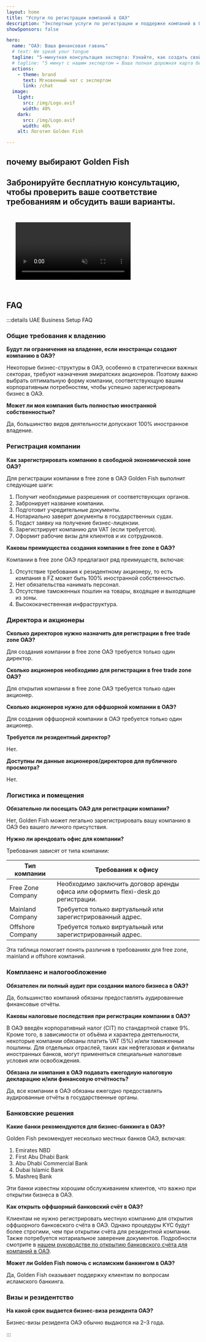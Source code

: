 ```yaml
---
layout: home
title: "Услуги по регистрации компаний в ОАЭ"
description: "Экспертные услуги по регистрации и поддержке компаний в ОАЭ. Регистрация компаний, банковские услуги, налоги, юридические и визовые решения. Оплата только после одобрения."
showSponsors: false

hero:
  name: "ОАЭ: Ваша финансовая гавань"
  # text: We speak your tongue
  tagline: "5-минутная консультация эксперта: Узнайте, как создать свой бизнес в ОАЭ <span class='hl'>без рисков</span>"
  # tagline: "5 минут с нашим экспертом = Ваша полная дорожная карта бизнеса в ОАЭ"
  actions:
    - theme: brand
      text: Мгновенный чат с экспертом
      link: /chat
  image:
    light:
      src: /img/Logo.avif
      width: 40%
    dark:
      src: /img/Logo.avif
      width: 40%
    alt: Логотип Golden Fish

---
```


<FeatureBlock :card="{
  title: 'Руководство по регистрации компании',
  details: 'Полное руководство по регистрации компаний в **Free Zone, оффшоре, Mainland, филиале**. \n\n* 100% иностранное владение доступно в Free Zone и Mainland\n* Низкие налоговые ставки - только 9% корпоративного налога\n* Отсутствие валютного контроля - легкая репатриация капитала\n\n[Узнать больше](/uae-business/offer/company-registration/)',
  link: '/uae-business/offer/company-registration/',
  src: {
    light: '/img/iStock-2051326997.avif',
    dark: '/img/iStock-1448478309.jpg',
    width: '100%'
  },
  inversion: false
}" />

<FeatureBlock :card="{
  title: 'Банковские решения',
  details: 'Легко открывайте корпоративные или личные банковские счета в надежных банках ОАЭ. \n\n* Комплексные PRO-услуги для государственных одобрений\n* Полная настройка банковского пакета\n* **96% успешности**\n\n[Узнать больше](/uae-business/offer/banking/)',
  link: '/uae-business/offer/banking/',
  src: {
    light: '/img/iStock-2153786564.avif',
    dark: '/img/iStock-2166793628.avif',
    width: '100%'
  },
  inversion: true
}" />

<FeatureBlock :card="{
  title: 'Golden Visa и резидентство',
  details: 'Получите **Golden Visa** ОАЭ для долгосрочного резидентства с беспроблемным процессом подачи заявления. \n\n* **Не нужно въезжать в ОАЭ каждые 6 месяцев**\n* 10-летняя действительность с возможностью продления при соблюдении квалификационных условий\n* 92% успешности\n\n[Узнать больше](/uae-business/offer/golden-visa/)',
  link: '/uae-business/offer/golden-visa/',
  src: {
    light: '/img/iStock-1312241253.avif',
    dark: '/img/ILONMASKID.webp',
    width: '100%'
  },
  inversion: false
}" />

<FeatureCards :features="[
  {
    title: 'Услуги соответствия требованиям',
    details: 'Наши эксперты проведут вас через сложные регулятивные требования ОАЭ, включая отчеты ESR и подачу документов UBO.',
    items: [],
    linkText: 'Узнать больше',
    link: '/uae-business/company-registration/Protect-Your-Business',
    icon: {
      light: '/img/iStock-1299393716.avif',
      dark: '/img/iStock-2149731304.avif',
      alt: 'Услуги соответствия требованиям'
    }
  },
  {
    title: 'Корпоративный налог и НДС',
    details: 'Экспертные консультации обеспечивают соблюдение обязательств по корпоративному налогу и НДС в Федеральном налоговом управлении (FTA).',
    items: [],
    linkText: 'Узнать больше',
    link: '/uae-business/company-registration/accounting-legal',
    icon: {
      light: '/img/iStock-1018285934.avif',
      dark: '/img/iStock-584576538.avif',
      alt: 'Налоговые услуги'
    }
  },
  {
    title: 'Юридические услуги',
    details: 'Юридическая команда консультирует по законам ОАЭ относительно слияний и поглощений, корпоративной реструктуризации, финансирования и разрешения споров.',
    items: [],
    linkText: 'Узнать больше',
    link: '/uae-business/company-registration/Protect-Your-Business',
    icon: {
      light: '/img/iStock-650045508.avif',
      dark: '/img/iStock-1498627598.avif',
      alt: 'Юридические услуги'
    }
  },
  {
    title: 'Бухгалтерский учет и расчет зарплаты',
    details: 'Наши бухгалтеры управляют финансами, предоставляя ведение книг, сверку, расчет зарплаты и поддержку аудита, экономя расходы на найм.',
    items: [],
    linkText: 'Узнать больше',
    link: '/resources/contacts',
    icon: {
      light: '/img/iStock-1022793868.avif',
      dark: '/img/iStock-1320130292.jpg',
      alt: 'Бухгалтерские услуги'
    }
  },
]" />

## почему выбирают Golden Fish

<BenefitsList :features="[
  {
    icon: '🏢',
    title: 'Местная экспертиза в ОАЭ',
    text: 'Специалисты в Дубае обеспечивают профессиональную поддержку на каждом этапе процесса.'
  },
  {
    icon: '📊',
    title: 'Доказанная высокая эффективность',
    text: 'Более 90% одобрений с сотнями выданных виз, банковских счетов и регистраций компаний через наш премиальный сервис.'
  },
  {
    icon: '💸',
    title: '**Оплата по результату**',
    text: '[Оплата только после одобрения](/uae-business/benefits/success-based-fees). Полная прозрачность без скрытых платежей.'
  },
]" />

## Забронируйте бесплатную консультацию, чтобы проверить ваше соответствие требованиям и обсудить ваши варианты.

<video autoplay muted playsinline style="padding: 24px">
  <source src="/img/iStock-2185906461.mp4" type="video/mp4">
</video>

<ContactForm buttonText="Поговорить с экспертом" />

## FAQ

:::details UAE Business Setup FAQ

### Общие требования к владению

**Будут ли ограничения на владение, если иностранцы создают компанию в ОАЭ?**

Некоторые бизнес-структуры в ОАЭ, особенно в стратегически важных секторах, требуют назначения эмиратских акционеров. Поэтому важно выбрать оптимальную форму компании, соответствующую вашим корпоративным потребностям, чтобы успешно зарегистрировать бизнес в ОАЭ.

**Может ли моя компания быть полностью иностранной собственностью?**

Да, большинство видов деятельности допускают 100% иностранное владение.

### Регистрация компании

**Как зарегистрировать компанию в свободной экономической зоне ОАЭ?**

Для регистрации компании в free zone в ОАЭ Golden Fish выполнит следующие шаги:

1. Получит необходимые разрешения от соответствующих органов.
2. Забронирует название компании.
3. Подготовит учредительные документы.
4. Нотариально заверит документы в государственных судах.
5. Подаст заявку на получение бизнес-лицензии.
6. Зарегистрирует компанию для VAT (если требуется).
7. Оформит рабочие визы для клиентов и их сотрудников.

**Каковы преимущества создания компании в free zone в ОАЭ?**

Компании в free zone ОАЭ предлагают ряд преимуществ, включая:

1. Отсутствие требования к резидентному акционеру, то есть компания в FZ может быть 100% иностранной собственностью.
2. Нет обязательства нанимать персонал.
3. Отсутствие таможенных пошлин на товары, входящие и выходящие из зоны.
4. Высококачественная инфраструктура.

### Директора и акционеры

**Сколько директоров нужно назначить для регистрации в free trade zone ОАЭ?**

Для создания компании в free zone ОАЭ требуется только один директор.

**Сколько акционеров необходимо для регистрации в free trade zone ОАЭ?**

Для открытия компании в free zone ОАЭ требуется только один акционер.

**Сколько акционеров нужно для оффшорной компании в ОАЭ?**

Для создания оффшорной компании в ОАЭ требуется только один акционер.

**Требуется ли резидентный директор?**

Нет.

**Доступны ли данные акционеров/директоров для публичного просмотра?**

Нет.

### Логистика и помещения

**Обязательно ли посещать ОАЭ для регистрации компании?**

Нет, Golden Fish может легально зарегистрировать вашу компанию в ОАЭ без вашего личного присутствия.

**Нужно ли арендовать офис для компании?**

Требования зависят от типа компании:

| Тип компании      | Требования к офису                                                                       |
| ----------------- | --------------------------------------------------------------------------------------- |
| Free Zone Company | Необходимо заключить договор аренды офиса или оформить flexi-desk до регистрации.       |
| Mainland Company  | Требуется только виртуальный или зарегистрированный адрес.                              |
| Offshore Company  | Требуется только виртуальный или зарегистрированный адрес.                              |

Эта таблица помогает понять различия в требованиях для free zone, mainland и offshore компаний.

### Комплаенс и налогообложение

**Обязателен ли полный аудит при создании малого бизнеса в ОАЭ?**

Да, большинство компаний обязаны предоставлять аудированные финансовые отчёты.

**Каковы налоговые последствия при регистрации компании в ОАЭ?**

В ОАЭ введён корпоративный налог (CIT) по стандартной ставке 9%. Кроме того, в зависимости от объёма и характера деятельности, некоторые компании обязаны платить VAT (5%) и/или таможенные пошлины. Для отдельных отраслей, таких как нефтегазовая и филиалы иностранных банков, могут применяться специальные налоговые условия или освобождения.

**Обязана ли компания в ОАЭ подавать ежегодную налоговую декларацию и/или финансовую отчётность?**

Да, все компании в ОАЭ обязаны ежегодно предоставлять аудированные отчёты в государственные органы.

### Банковские решения

**Какие банки рекомендуются для бизнес-банкинга в ОАЭ?**

Golden Fish рекомендует несколько местных банков ОАЭ, включая:

1. Emirates NBD
2. First Abu Dhabi Bank
3. Abu Dhabi Commercial Bank
4. Dubai Islamic Bank
5. Mashreq Bank

Эти банки известны хорошим обслуживанием клиентов, что важно при открытии бизнеса в ОАЭ.

**Как открыть оффшорный банковский счёт в ОАЭ?**

Клиентам не нужно регистрировать местную компанию для открытия оффшорного банковского счёта в ОАЭ. Однако процедуры KYC будут более строгими, чем при открытии счёта для резидентной компании. Также потребуется нотариальное заверение документов. Подробности смотрите в [нашем руководстве по открытию банковского счёта для компаний в ОАЭ](./uae-business/company-registration/banking).

**Может ли Golden Fish помочь с исламским банкингом в ОАЭ?**

Да, Golden Fish оказывает поддержку клиентам по вопросам исламского банкинга.

### Визы и резидентство

**На какой срок выдается бизнес-виза резидента ОАЭ?**

Бизнес-визы резидента ОАЭ обычно выдаются на 2–3 года.

:::